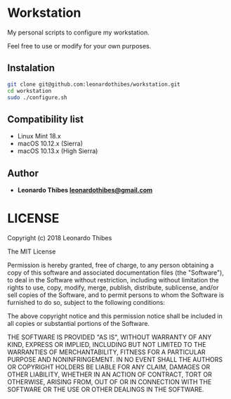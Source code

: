 # Workstation

My personal scripts to configure my workstation.

Feel free to use or modify for your own purposes.

Instalation
-----------

```bash
git clone git@github.com:leonardothibes/workstation.git
cd workstation
sudo ./configure.sh
```

Compatibility list
------------------

 * Linux Mint 18.x
 * macOS 10.12.x (Sierra)
 * macOS 10.13.x (High Sierra)

Author
------

 * **Leonardo Thibes <leonardothibes@gmail.com>**

LICENSE
=======

Copyright (c) 2018 Leonardo Thibes

The MIT License

Permission is hereby granted, free of charge, to any person obtaining a copy of
this software and associated documentation files (the "Software"), to deal in
the Software without restriction, including without limitation the rights to
use, copy, modify, merge, publish, distribute, sublicense, and/or sell copies of
the Software, and to permit persons to whom the Software is furnished to do so,
subject to the following conditions:

The above copyright notice and this permission notice shall be included in all
copies or substantial portions of the Software.

THE SOFTWARE IS PROVIDED "AS IS", WITHOUT WARRANTY OF ANY KIND, EXPRESS OR
IMPLIED, INCLUDING BUT NOT LIMITED TO THE WARRANTIES OF MERCHANTABILITY, FITNESS
FOR A PARTICULAR PURPOSE AND NONINFRINGEMENT. IN NO EVENT SHALL THE AUTHORS OR
COPYRIGHT HOLDERS BE LIABLE FOR ANY CLAIM, DAMAGES OR OTHER LIABILITY, WHETHER
IN AN ACTION OF CONTRACT, TORT OR OTHERWISE, ARISING FROM, OUT OF OR IN
CONNECTION WITH THE SOFTWARE OR THE USE OR OTHER DEALINGS IN THE SOFTWARE.
